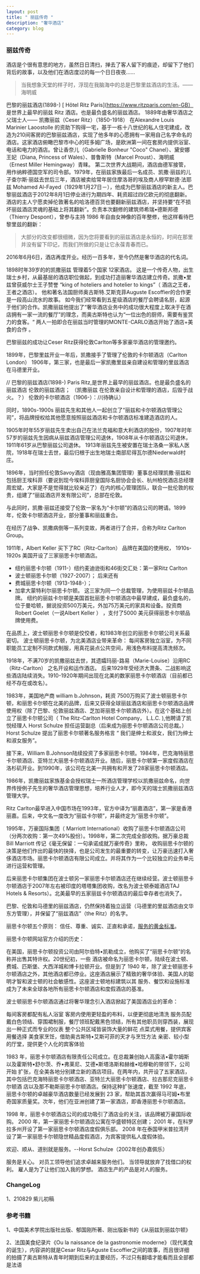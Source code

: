 ```yaml
---
layout: post
title: " 丽兹传奇 "
description: "奢华酒店"
category: blog
---
```



### 丽兹传奇

酒店是个很有意思的地方，虽然日日清扫，掸去了客人留下的痕迹，却留下了他们背后的故事，以及他们在酒店度过的每一个日日夜夜……

> 当我想象天堂的样子时，浮现在我脑海中的总是巴黎里兹酒店的生活。——海明威


巴黎的丽兹酒店(1898-)  [ Hôtel Ritz Paris](https://www.ritzparis.com/en-GB） 是世界上最早的丽兹 Ritz 酒店。也是最负盛名的丽兹酒店。
1889年由奢华酒店之父瑞士人—— 凯撒丽兹（Ceser Ritz）（1850-1918） 在Alexandre Louis Marinier Laoostolle 的资助下购得一宅，基于一栋十八世纪的私人住宅建成，改造为210间客房的巴黎丽兹酒店，实现了他多年的心愿拥有一家用自己名字命名的酒店。这家酒店俯瞰巴黎市中心的旺多姆广场，是欧洲第一间在套房内提供浴室、电话和电力的酒店。曾让香奈儿（Gabrielle Bonheur "Coco" Chanel）、黛安娜王妃（Diana, Princess of Wales）、普鲁斯特（Marcel Proust）、海明威（Ernest Miller Hemingway）青睐。
第二次世界大战期间，酒店由德军接管，用作纳粹德国空军的司令部。1979年，在丽兹家族最后一名成员、凯撒·丽兹的儿子查尔斯·丽兹去世后三年，酒店被卖给常年居住摩洛哥的埃及商人穆罕默德·法耶兹 Mohamed Al-Fayed（1929年1月27日－），他成为巴黎丽兹酒店的新主人。巴黎丽兹酒店于2012年8月1日停业进行为期四年、耗资超过四亿欧元的彻底翻新。酒店的主人宁愿卖掉伦敦著名的哈洛德百货也要翻新丽兹酒店，并坚持要“在不损坏丽兹酒店灵魂的基础上将其翻新”。负责本次翻修的建筑师希瑞•德斯邦德（Thierry Despont），曾参与主持 1986 年自由女神像的百年整修，他这样看待巴黎里兹的翻新：
> 大部分的改变都很细微，因为您将要看到的丽兹酒店是永恒的，时间在那里并没有留下印记，而我们所做的只是让它永葆青春而已。

2016年6月6日，酒店再度开业。经历一百多年，至今仍然是奢华酒店的代名词。

1898时年39岁的的凯撒丽兹 管理着5个国家 12家酒店。
这是一个传奇人物，出生瑞士乡村，从最基层的酒店职位做起，到成功打造丽奢华酒店建立传奇。凯撒•里兹曾获威尔士王子赞誉 “king of hoteliers and hotelier to kings”（ 酒店之王者，王者之酒店）。
他和著名法国厨师奥古斯特.艾斯克菲Auguste Escoffier的合作更是一段高山流水的故事。
如今我们经常看到五星级酒店的餐厅会聘请名厨，起源于他们的合作。凯撒丽兹他提出了“奢华酒店业务中的成功很大程度上取决于在酒店拥有一家一流的餐厅”的理念，而奥古斯特也认为“一位出色的厨师，需要有鉴赏力的食客。“ 两人一拍即合在丽兹当时管理的MONTE-CARLO酒店开始了酒店+美食的合作 。

巴黎丽兹的成功让Ceser Ritz获得伦敦Carlton等多家豪华酒店的管理邀约。

1899年，巴黎里兹开业一年后，凯撒接手了管理了伦敦的卡尔顿酒店（Carlton London）
1906年，第三家，也是最后一家凯撒里兹亲自建设和管理的里兹酒店在马德里开业。



// 巴黎的丽兹酒店(1898-) Paris Ritz,是世界上最早的丽兹酒店。也是最负盛名的丽兹酒店
伦敦的丽兹酒店； （凯撒丽兹 在伦敦亲自设计和管理的酒店，后毁于战火。？）
伦敦的卡尔顿酒店（1906-）：//(待确认）

同时，1890s-1900s  丽兹先生和其他人一起创立了“丽兹和卡尔顿酒店管理公司”，将品牌授权给其他愿意按照丽兹酒店和卡尔顿酒店标准建造酒店的人。

1905年时年55岁丽兹先生卖出自己在法兰克福和意大利酒店的股份，1907年时年57岁的丽兹先生因病从丽兹酒店管理公司退休，1908年从卡尔顿酒店公司退休，1911年61岁从巴黎丽兹公司退休。
1913年丽兹先生被安置在瑞士洛桑一家私人医院，1918年在瑞士去世，最后归根于出生地瑞士南部尼得瓦尔德Niederwald村庄。


1896年，当时担任伦敦Savoy酒店（现由雅高集团管理）董事总经理凯撒·丽兹和包括厨王埃科菲（要说到现今埃科菲厨皇国际名厨协会会长、杭州柏悦酒店总经理周宏斌，大家是不是觉得就比较亲近了）在内的核心管理团队，联合一批伦敦的权贵，组建了“丽兹酒店开发有限公司”，总部在伦敦。

与此同时，凯撒·丽兹还接受了伦敦一家名为“卡尔顿”的酒店公司的聘请。1899年，伦敦卡尔顿酒店开业，部分董事和丽兹重合。

在经历了战争、凯撒病倒等一系列变故，两者进行了合并，合称为Ritz Carlton Group。

1911年，Albert Keller 买下了RC（Ritz-Carlton） 品牌在美国的使用权，
1910s-1920s
美国开设了三家丽思卡尔顿酒店。

- 纽约丽思卡尔顿（1911-）纽约麦迪逊街和46街交汇处：第一家Ritz Carlton
- 波士顿丽思卡尔顿（1927-2007）；
后来还有
- 费城丽思卡尔顿（1913-1948-）；
- 加拿大蒙特利尔丽思卡尔顿。
这三家为同一个总裁管理，为使用丽兹卡尔顿品牌。
纽约的丽兹卡尔顿是美国首批丽思卡尔顿酒店中最早建成，最负盛名的，位于曼哈顿，据说投资500万美元，外加75万美元的家具和设备。投资商Robert Goelet（一说Albert Keller ） ，支付了5000 美元获得丽思卡尔顿品牌使用费。 

在品质上，波士顿丽思卡尔顿是佼佼者，和1983年创立的丽思卡尔顿公司关系最密切。
波士顿丽思卡尔顿，为北美酒店业带来革命： 每间客房独立浴室，为不同职能员工定制不同款式制服，用真花装点公共空间，用浅色布料提高清洗频次。

1918年，不满70岁的凯撒丽兹去世，其遗孀玛丽-路易（Marie-Louise）沿用RC（Ritz-Carlton） 之名开设和运作酒店。
后来1929年受经济大萧条、二战影响这些酒店陆续消失。1910-1920年期间出现在北美的数家丽思卡尔顿酒店（目前都已经不存在或改名）。

1983年，美国地产商 william b.Johnson，耗资 7500万购买了波士顿丽思卡尔顿，和丽思卡尔顿在北美的品牌，后来又获得全球丽兹酒店和丽思卡尔顿酒店品牌使用权（除了巴黎、伦敦丽兹酒店、芝加哥丽思卡尔顿酒店外）。在这个基础上创立了丽思卡尔顿公司（ The Ritz-Carlton Hotel Company， L.L.C. ),他聘请了凯悦经理人 Horst Schulze 担任运营副总（后来成为丽思卡尔顿酒店公司总裁。）Horst Schulze  提出了丽思卡尔顿著名服务格言 “ 我们是绅士和淑女，我们为绅士和淑女服务”。

接下来，William B.Johnson陆续投资了多家丽思卡尔顿。1984年，巴克海特丽思卡尔顿酒店、亚特兰大丽思卡尔顿酒店开业。随后，丽思卡尔顿第一家度假酒店在洛杉矶开业。到1990年，该公司在北美一共拥有和开发了28家丽思卡尔顿酒店。

1986年，凯撒丽兹家族基金会授权瑞士一所酒店管理学校以凯撒丽兹命名，向世界传授例子先生的奢华酒店管理思想，培养行业人才，即今天的瑞士凯撒丽兹酒店管理大学。

Ritz Carlton最早进入中国市场在1993年，官方中译为“丽嘉酒店”，第一家是香港丽嘉。后来，中文名一度改为“丽兹卡尔顿”，并最终定为“丽思卡尔顿”。


1995年，万豪国际集团（ Marriott International）收购了丽思卡尔顿酒店公司（分两次收购：第一次49%股份）。1998年，第二次完成全部收购。据万豪总裁Bill Marriott 传记《毫无保留：一句承诺成就万豪传奇》里称， 收购丽思卡尔顿的决策是他们作出的最快的抉择，也是公司发生的最重要的转变，让万豪迅速打入奢侈酒店市场。丽思卡尔顿酒店有限公司成立。并将其作为一个比较独立的业务单元进行运营和管理。


后来丽思卡尔顿集团在波士顿另一家丽思卡尔顿酒店还在继续经营。波士顿丽思卡尔顿酒店于2007年左右被印度的塔塔集团收购，改名为波士顿泰姬酒店TAJ Hotels & Resorts）。北美最早的五家丽兹卡尔顿酒店的最后幸存者也消失了。

巴黎、伦敦和马德里的丽兹酒店，仍然保持着独立运营（马德里的里兹酒店由文华东方管理），并保留了“丽兹酒店”（the Ritz）的名字。

丽思卡尔顿五个原则： 信任、尊重、诚实、正直和承诺，[服务的黄金标准](https://www.ritzcarlton.com/zh-cn/about/gold-standards)。

丽思卡尔顿网站官方介绍的历史：

在美国，丽思卡尔顿投资公司由阿尔伯特•凯勒成立，他购买了“丽思卡尔顿”的名称并出售其特许权。20世纪初，一些 酒店被命名为丽思卡尔顿，陆续在波士顿、费城、匹斯堡、大西洋城和博卡拉顿开业。但是到了 1940 年，除了波士顿丽思卡尔顿酒店之外，其他酒店都已停业。这座酒店展示了精致的奢华体验、美国人的聪明才智和波士顿的社会敏感性。这座波士顿地标建筑以其 服务、餐饮和设施标准成为了未来全球各地所有丽思卡尔顿酒店和度假酒店的基准。

波士顿丽思卡尔顿酒店通过将奢华理念引入酒店掀起了美国酒店业的革命：

每间客房都配有私人浴室
客房内使用更轻盈的布料，以便更彻底地清洗
服务员配戴白色领结、穿围裙制服，餐厅领班配戴黑色领结，所有其他职员则穿西装，展现出一种正式而专业的仪表
整个公共区域皆装饰大量的鲜花
点菜式用餐，提供宾客用餐选择
美食家烹饪，借助奥古斯特•艾斯可菲的天才与烹饪方法
亲密、较小型的厅堂，提供更个人化的宾客体验

1983 年，丽思卡尔顿酒店有限责任公司成立。在总裁兼创始人高露洁•霍尔姆斯以及霍斯特•舒尔茨、乔•弗莱尼、艾德•斯塔洛斯和赫维•哈穆勒的带领下，公司开始 扩张，在全美各地分别建立新的酒店项目。在两年内，共开设了五家酒店，其中包括巴克海特丽思卡尔顿酒店、亚特兰大丽思卡尔顿酒店、拉古那尼克丽思卡尔顿酒 店以及那不勒斯丽思卡尔顿酒店。保持这种扩张速度，截至 1992 年底，丽思卡尔顿的卓越豪华酒店数量已经发展到 23 家，帮助其首次赢得马可姆•布里奇国家质量奖。次年，他们在亚洲创建了第一家酒店，即香港丽思卡尔顿酒店。

1998 年，丽思卡尔顿酒店公司的成功吸引了酒店业的关注，该品牌被万豪国际收购。
2000 年，第一家丽思卡尔顿酒店公寓在华盛顿特区创建；
2001 年，在科罗拉多州开设了第一家丽思卡尔顿酒店度假俱乐部。
2008 年在泰国甲米普拉湾开设了第一家丽思卡尔顿隐世精品度假酒店，为宾客提供私人度假体验。

欢迎、顺从、道别就是服务。--Horst Schulze（2002年创办嘉佩乐）

服务是关心。
对员工领导他们追求卓越来服务他们。
当领导就放弃了找借口的权利。
雇人是为了让他们加入我的梦想。
酒店生产的产品是对人的服务。

### ChangeLog

1、210829 紫儿初稿

### 参考书籍

1、中国美术学院出版社出版、郁国刚所著、刚出版新书的《从丽兹到丽兹尔顿》

2、法国美食纪录片《Ou la naissance de la gastronomie moderne》（现代美食的诞生），内容讲的就是Cesar Ritz与Aguste Escoffier之间的故事，而且很详细的拍摄了奥古斯特从青年时期到后来的主要经历，不过只有翻墙才能看而且全部都是法语 
